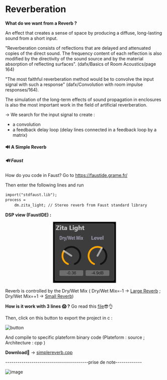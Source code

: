 # Reverberation

**What do we want from a Reverb ?** 

An effect that creates a sense of space by producing a diffuse, long-lasting sound from a short input.

"Reverberation consists of reflections that are delayed and attenuated copies of the direct sound. The frequency content of each reflection is also modified by the directivity of the sound source and by the material absorption of reflecting surfaces". (dafx/Basics of Room Acoustics/page 164)

"The most faithful reverberation method would be to convolve the input signal with such a response" (dafx/Convolution with room impulse responses/164).

The simulation of the long-term effects of sound propagation in enclosures is also the most important work in the field of artificial reverberation. 


→ We search for the input signal to create : 
- a convolution
- a feedback delay loop (delay lines connected in a feedback loop by a matrix)

#### 🔊 A Simple Reverb
##### 🔊 Faust
How do you code in Faust? Go to https://faustide.grame.fr/

Then enter the following lines and run
```html
import("stdfaust.lib");
process = 
    dm.zita_light; // Stereo reverb from Faust standard library
```
**DSP view (FaustIDE) :**
<div align="center">
  <img src="https://github.com/lucacros/2324_Projet2A_PedaleGuitare/blob/Software-Section/img/simplereverb.png" alt="DSP view" width="200" />
</div>

Reverb is controlled by the Dry/Wet Mix ( Dry/Wet Mix=-1 → [Large Reverb](https://github.com/lucacros/2324_Projet2A_PedaleGuitare/blob/Software-Section/audios/simplereverbOFF.wav) ; Dry/Wet Mix=+1 → [Small Reverb](https://github.com/lucacros/2324_Projet2A_PedaleGuitare/blob/Software-Section/audios/simplereverbOFF.wav))

**How is it work with 3 lines 😱 ?** Go read this [file](https://github.com/lucacros/2324_Projet2A_PedaleGuitare/blob/Software-Section/Simplereverb.md)😎👌

Then, click on this button to export the project in c  : 

<img width="66" alt="button" src="https://github.com/lucacros/2324_Projet2A_PedaleGuitare/assets/136320490/c4fad7d0-e04a-4c66-b4e1-c8aec9572571">

And compile to specific plateform binary code (Plateform : source ; Architecture : cpp )

**Download**🎁 → [simplereverb.cpp](https://github.com/lucacros/2324_Projet2A_PedaleGuitare/blob/Software-Section/simplereverbcodes/simplereverb)

-----------------------------------------prise de note-------------

<img width="273" alt="image" 
    src="https://github.com/lucacros/2324_Projet2A_PedaleGuitare/assets/136320490/8406a9b1-87f4-4a68-ba15-b875964c6406">

